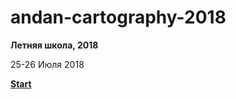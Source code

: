 # andan-cartography-2018
<b>Летняя школа, 2018</b>

25-26 Июля 2018

<a href="https://alschel.github.io/andan-cartography-2018/"><b>Start</b><a>
